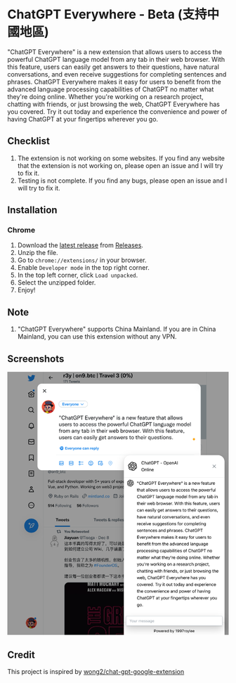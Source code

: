 # ChatGPT Everywhere - Beta (支持中國地區)

"ChatGPT Everywhere" is a new extension that allows users to access the powerful ChatGPT language model from any tab in their web browser. With this feature, users can easily get answers to their questions, have natural conversations, and even receive suggestions for completing sentences and phrases. ChatGPT Everywhere makes it easy for users to benefit from the advanced language processing capabilities of ChatGPT no matter what they're doing online. Whether you're working on a research project, chatting with friends, or just browsing the web, ChatGPT Everywhere has you covered. Try it out today and experience the convenience and power of having ChatGPT at your fingertips wherever you go.

## Checklist

1. The extension is not working on some websites. If you find any website that the extension is not working on, please open an issue and I will try to fix it.
2. Testing is not complete. If you find any bugs, please open an issue and I will try to fix it.

## Installation

### Chrome

1. Download the [latest release](https://github.com/1997roylee/openai-chatgpt-everywhere-extension/releases) from [Releases](https://github.com/1997roylee/openai-chatgpt-everywhere-extension/releases).
2. Unzip the file.
3. Go to `chrome://extensions/` in your browser.
4. Enable `Developer mode` in the top right corner.
5. In the top left corner, click `Load unpacked`.
6. Select the unzipped folder.
7. Enjoy!

## Note

1. "ChatGPT Everywhere" supports China Mainland. If you are in China Mainland, you can use this extension without any VPN.

## Screenshots

![Alt text](screenshots.png "Screenshots")

## Credit

This project is inspired by [wong2/chat-gpt-google-extension](https://github.com/wong2/chat-gpt-google-extension)

